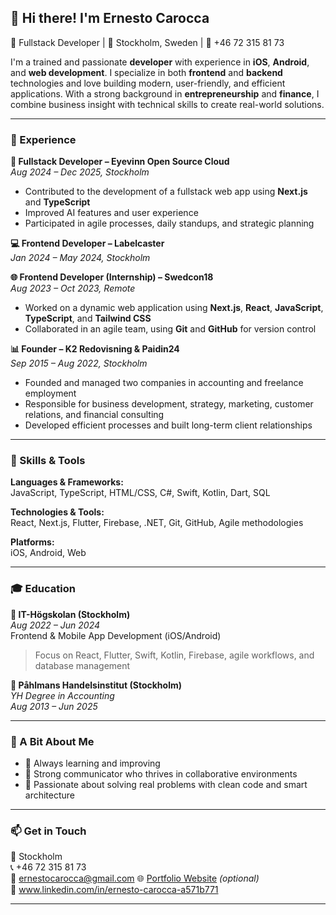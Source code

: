 ## 👋 Hi there! I'm Ernesto Carocca

🎯 Fullstack Developer | 📍 Stockholm, Sweden | 📱 +46 72 315 81 73

I'm a trained and passionate **developer** with experience in **iOS**, **Android**, and **web development**. I specialize in both **frontend** and **backend** technologies and love building modern, user-friendly, and efficient applications. With a strong background in **entrepreneurship** and **finance**, I combine business insight with technical skills to create real-world solutions.

---

### 💼 Experience

**🚀 Fullstack Developer – Eyevinn Open Source Cloud**  
_Aug 2024 – Dec 2025, Stockholm_  
- Contributed to the development of a fullstack web app using **Next.js** and **TypeScript**  
- Improved AI features and user experience  
- Participated in agile processes, daily standups, and strategic planning

**💻 Frontend Developer – Labelcaster**  
_Jan 2024 – May 2024, Stockholm_

**🌐 Frontend Developer (Internship) – Swedcon18**  
_Aug 2023 – Oct 2023, Remote_  
- Worked on a dynamic web application using **Next.js**, **React**, **JavaScript**, **TypeScript**, and **Tailwind CSS**  
- Collaborated in an agile team, using **Git** and **GitHub** for version control  

**📊 Founder – K2 Redovisning & Paidin24**  
_Sep 2015 – Aug 2022, Stockholm_  
- Founded and managed two companies in accounting and freelance employment  
- Responsible for business development, strategy, marketing, customer relations, and financial consulting  
- Developed efficient processes and built long-term client relationships

---

### 🧠 Skills & Tools

**Languages & Frameworks:**  
JavaScript, TypeScript, HTML/CSS, C#, Swift, Kotlin, Dart, SQL

**Technologies & Tools:**  
React, Next.js, Flutter, Firebase, .NET, Git, GitHub, Agile methodologies

**Platforms:**  
iOS, Android, Web

---

### 🎓 Education

**📘 IT-Högskolan (Stockholm)**  
_Aug 2022 – Jun 2024_  
Frontend & Mobile App Development (iOS/Android)  
> Focus on React, Flutter, Swift, Kotlin, Firebase, agile workflows, and database management

**📘 Påhlmans Handelsinstitut (Stockholm)**  
_YH Degree in Accounting_  
_Aug 2013 – Jun 2025_

---

### 🌱 A Bit About Me

- 🔁 Always learning and improving
- 🤝 Strong communicator who thrives in collaborative environments
- 🔧 Passionate about solving real problems with clean code and smart architecture

---

### 📫 Get in Touch

📍 Stockholm  
📞 +46 72 315 81 73  
📧 ernestocarocca@gmail.com
🌐 [Portfolio Website](https://yourwebsite.com) *(optional)*  
💼 www.linkedin.com/in/ernesto-carocca-a571b771

---


